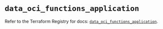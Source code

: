 # `data_oci_functions_application`

Refer to the Terraform Registry for docs: [`data_oci_functions_application`](https://registry.terraform.io/providers/hashicorp/oci/7.19.0/docs/data-sources/functions_application).
